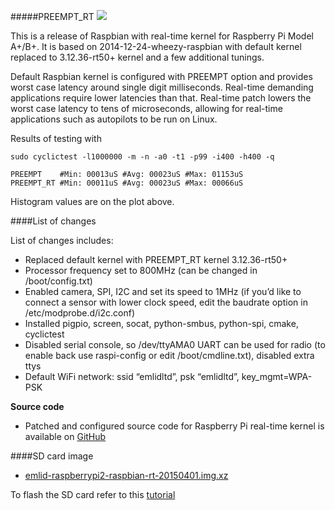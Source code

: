 #####PREEMPT_RT
![](http://www.emlid.com/wp-content/uploads/2014/05/RT-Tests.png)

This is a release of Raspbian with real-time kernel for Raspberry Pi Model A+/B+. It is based on 2014-12-24-wheezy-raspbian with default kernel replaced to 3.12.36-rt50+ kernel and a few additional tunings.

Default Raspbian kernel is configured with PREEMPT option and provides worst case latency around single digit milliseconds. Real-time demanding applications require lower latencies than that. Real-time patch lowers the worst case latency to tens of microseconds, allowing for real-time applications such as autopilots to be run on Linux.

Results of testing with

```
sudo cyclictest -l1000000 -m -n -a0 -t1 -p99 -i400 -h400 -q
```

```
PREEMPT    #Min: 00013uS #Avg: 00023uS #Max: 01153uS
PREEMPT_RT #Min: 00011uS #Avg: 00023uS #Max: 00066uS
```

Histogram values are on the plot above.

####List of changes

List of changes includes:

* Replaced default kernel with PREEMPT_RT kernel 3.12.36-rt50+
* Processor frequency set to 800MHz (can be changed in /boot/config.txt)
* Enabled camera, SPI, I2C and set its speed to 1MHz (if you’d like to connect a sensor with lower clock speed, edit the baudrate option in /etc/modprobe.d/i2c.conf)
* Installed pigpio, screen, socat, python-smbus, python-spi, cmake, cyclictest
* Disabled serial console, so /dev/ttyAMA0 UART can be used for radio (to enable back use raspi-config or edit /boot/cmdline.txt), disabled extra ttys
* Default WiFi network: ssid “emlidltd”, psk “emlidltd”, key_mgmt=WPA-PSK

**Source code**

* Patched and configured source code for Raspberry Pi real-time kernel is available on [GitHub](https://github.com/emlid/linux-rt-rpi)

####SD card image

* [emlid-raspberrypi2-raspbian-rt-20150401.img.xz](http://files.emlid.com/data/public/rt-20150401)

To flash the SD card refer to this [tutorial](http://elinux.org/RPi_Easy_SD_Card_Setup#Flashing_the_SD_Card_using_Windows)
